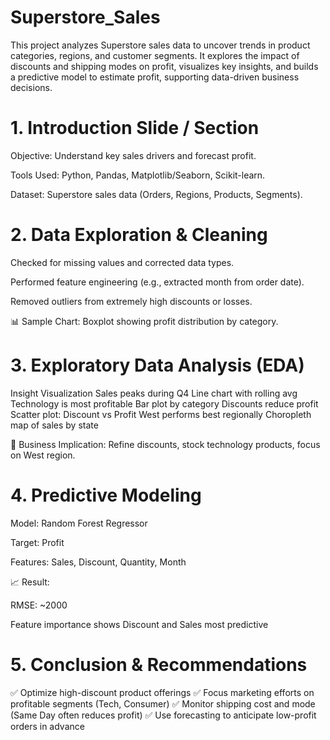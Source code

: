 # Superstore_Sales
This project analyzes Superstore sales data to uncover trends in product categories, regions, and customer segments. It explores the impact of discounts and shipping modes on profit, visualizes key insights, and builds a predictive model to estimate profit, supporting data-driven business decisions.
# 1. Introduction Slide / Section
Objective: Understand key sales drivers and forecast profit.

Tools Used: Python, Pandas, Matplotlib/Seaborn, Scikit-learn.

Dataset: Superstore sales data (Orders, Regions, Products, Segments).

# 2. Data Exploration & Cleaning
Checked for missing values and corrected data types.

Performed feature engineering (e.g., extracted month from order date).

Removed outliers from extremely high discounts or losses.

📊 Sample Chart: Boxplot showing profit distribution by category.

# 3. Exploratory Data Analysis (EDA)
Insight	Visualization
Sales peaks during Q4	Line chart with rolling avg
Technology is most profitable	Bar plot by category
Discounts reduce profit	Scatter plot: Discount vs Profit
West performs best regionally	Choropleth map of sales by state

🧠 Business Implication: Refine discounts, stock technology products, focus on West region.

# 4. Predictive Modeling
Model: Random Forest Regressor

Target: Profit

Features: Sales, Discount, Quantity, Month

📈 Result:

RMSE: ~2000

Feature importance shows Discount and Sales most predictive

# 5. Conclusion & Recommendations
✅ Optimize high-discount product offerings
✅ Focus marketing efforts on profitable segments (Tech, Consumer)
✅ Monitor shipping cost and mode (Same Day often reduces profit)
✅ Use forecasting to anticipate low-profit orders in advance


